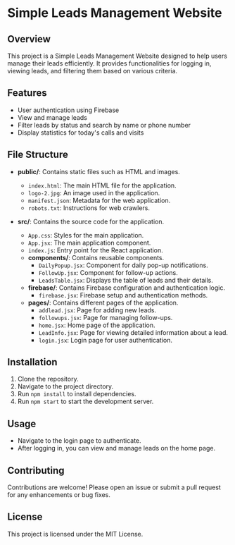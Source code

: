 # Simple Leads Management Website

## Overview
This project is a Simple Leads Management Website designed to help users manage their leads efficiently. It provides functionalities for logging in, viewing leads, and filtering them based on various criteria.

## Features
- User authentication using Firebase
- View and manage leads
- Filter leads by status and search by name or phone number
- Display statistics for today's calls and visits

## File Structure
- **public/**: Contains static files such as HTML and images.
  - `index.html`: The main HTML file for the application.
  - `logo-2.jpg`: An image used in the application.
  - `manifest.json`: Metadata for the web application.
  - `robots.txt`: Instructions for web crawlers.

- **src/**: Contains the source code for the application.
  - `App.css`: Styles for the main application.
  - `App.jsx`: The main application component.
  - `index.js`: Entry point for the React application.
  - **components/**: Contains reusable components.
    - `DailyPopup.jsx`: Component for daily pop-up notifications.
    - `FollowUp.jsx`: Component for follow-up actions.
    - `LeadsTable.jsx`: Displays the table of leads and their details.
  - **firebase/**: Contains Firebase configuration and authentication logic.
    - `firebase.jsx`: Firebase setup and authentication methods.
  - **pages/**: Contains different pages of the application.
    - `addlead.jsx`: Page for adding new leads.
    - `followups.jsx`: Page for managing follow-ups.
    - `home.jsx`: Home page of the application.
    - `LeadInfo.jsx`: Page for viewing detailed information about a lead.
    - `login.jsx`: Login page for user authentication.

## Installation
1. Clone the repository.
2. Navigate to the project directory.
3. Run `npm install` to install dependencies.
4. Run `npm start` to start the development server.

## Usage
- Navigate to the login page to authenticate.
- After logging in, you can view and manage leads on the home page.

## Contributing
Contributions are welcome! Please open an issue or submit a pull request for any enhancements or bug fixes.

## License
This project is licensed under the MIT License.
